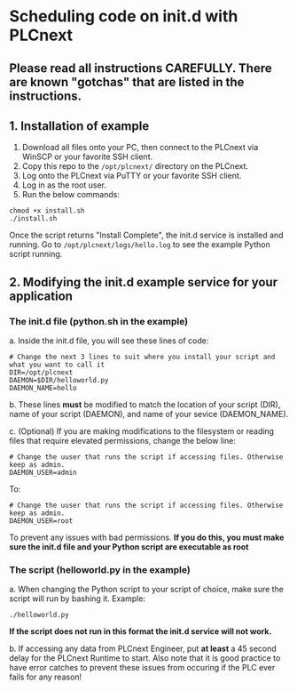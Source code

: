 # Scheduling code on init.d with PLCnext #

## **Please read all instructions CAREFULLY. There are known "gotchas" that are listed in the instructions.** ##

## 1. Installation of example
1. Download all files onto your PC, then connect to the PLCnext via WinSCP or your favorite SSH client.
2. Copy this repo to the `````/opt/plcnext/````` directory on the PLCnext.
3. Log onto the PLCnext via PuTTY or your favorite SSH client.
4. Log in as the root user.
5. Run the below commands:
```
chmod +x install.sh
./install.sh
```

Once the script returns "Install Complete", the init.d service is installed and running. Go to ````` /opt/plcnext/logs/hello.log ````` to see the example Python script running. 

## 2. Modifying the init.d example service for your application
### The init.d file (python.sh in the example) ###

  a. Inside the init.d file, you will see these lines of code:
  ```
  # Change the next 3 lines to suit where you install your script and what you want to call it
  DIR=/opt/plcnext
  DAEMON=$DIR/helloworld.py
  DAEMON_NAME=hello
  ```
  b. These lines **must** be modified to match the location of your script (DIR), name of your script (DAEMON), and name of your sevice (DAEMON_NAME).
  
  c. (Optional) If you are making modifications to the filesystem or reading files that require elevated permissions, change the below line:
  ```
  # Change the uuser that runs the script if accessing files. Otherwise keep as admin.
DAEMON_USER=admin
  ```
  To:
  ```
  # Change the uuser that runs the script if accessing files. Otherwise keep as admin.
  DAEMON_USER=root
  ```
  To prevent any issues with bad permissions. **If you do this, you must make sure the init.d file and your Python script are executable as root**
### The script (helloworld.py in the example) ###

  a. When changing the Python script to your script of choice, make sure the script will run by bashing it.
  Example:
  ```
  ./helloworld.py
  ```
  **If the script does not run in this format the init.d service will not work.**
  
  b. If accessing any data from PLCnext Engineer, put **at least** a 45 second delay for the PLCnext Runtime to start. Also note that it is good practice to have error   catches to prevent these issues from occuring if the PLC ever fails for any reason!
